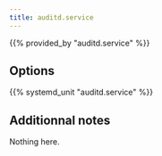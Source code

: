 ```yaml
---
title: auditd.service
---
```


{{% provided_by "auditd.service" %}}

## Options

{{% systemd_unit "auditd.service" %}}

## Additionnal notes

Nothing here.